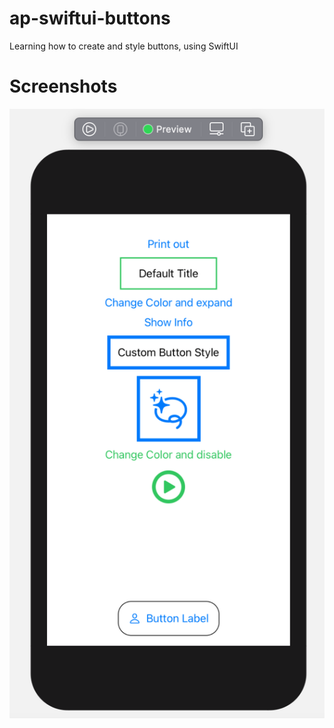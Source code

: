 # ap-swiftui-buttons

Learning how to create and style buttons, using SwiftUI

# Screenshots

![Screenshot](https://github.com/alexpilugin/ap-swiftui-buttons/blob/main/screenshots/screenshot.png "screenshot.png")

